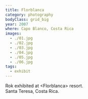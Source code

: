 ```yaml
---
title: Florblanca
category: photography
bodyClass: grid_big
year: 2007
where: Capo Blanco, Costa Rica
images:
  - ./01.jpg
  - ./02.jpg
  - ./03.jpg
  - ./04.jpg
  - ./05.jpg
  - ./06.jpg
tags:
  - exhibit
---
```


Rok exhibited at &lt;Florblanca&gt; resort.<br>Santa Teresa, Costa Rica.
